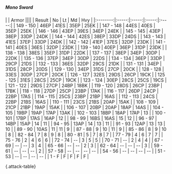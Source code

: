 ##### Mono Sword

|      |   Armor   ||||
|   Result   |   No   |   Lt   |   Md   |   Hvy   |
|:--------:|:-----:|:-----:|:-----:|:-----:|
| 149 - 150 | 46EP | 41ES | 35EP | 25EK |
| 147 - 148 | 44ES | 40ES | 35EP | 25EK |
| 146 - 146 | 43EP | 39ES | 34EP | 24EK |
| 145 - 145 | 43EP | 38EP | 33DP | 24DK |
| 144 - 144 | 42ES | 38EP | 33DP | 24DS |
| 143 - 143 | 41ES | 37EP | 33DP | 24DK |
| 142 - 142 | 41EP | 37ES | 32DP | 23DK |
| 141 - 141 | 40ES | 36ES | 32DP | 23DK |
| 139 - 140 | 40EP | 36EP | 31DP | 23DK |
| 138 - 138 | 38ES | 35EP | 31DP | 22DK |
| 137 - 137 | 38EP | 34EP | 30DP | 22DK |
| 135 - 136 | 37EP | 34EP | 30DP | 22DS |
| 134 - 134 | 36EP | 33DP | 29CP | 21DS |
| 132 - 133 | 36ES | 32DP | 29CS | 21DK |
| 131 - 131 | 34EP | 31DS | 28CP | 20DS |
| 129 - 130 | 34EP | 31DS | 27CP | 20CK |
| 128 - 128 | 33ES | 30DP | 27CP | 20CK |
| 126 - 127 | 32ES | 29DS | 26CP | 19CK |
| 125 - 125 | 31ES | 28CS | 25CP | 19CK |
| 123 - 124 | 30EP | 28CS | 25CS | 19CS |
| 121 - 122 | 29DS | 27CP | 24BP | 18BK |
| 119 - 120 | 28DS | 26CP | 23BP | 17BK |
| 118 - 118 | 27DP | 25CP | 23BP | 17AK |
| 116 - 117 | 26DP | 24CP | 22BP | 17AS |
| 114 - 115 | 25CS | 23BP | 21BP | 16AS |
| 112 - 113 | 24CS | 22BP | 21BS | 16AS |
| 110 - 111 | 23CS | 21BS | 20AP | 15AK |
| 108 - 109 | 21CP | 21BP | 19AP | 15AK |
| 106 - 107 | 20BP | 20AP | 18AP | 14AS |
| 104 - 105 | 19BP | 19AP | 17AP | 13AK |
| 102 - 103 | 18BP | 18AP | 17AP | 13 |
| 100 - 101 | 17BP | 17AS | 16AP | 12 |
| 98 - 99 | 16BS | 16AS | 15 | 12 |
| 96 - 97 | 14BP | 15AP | 14 | 11 |
| 94 - 95 | 13AP | 14 | 13 | 11 |
| 91 - 93 | 12AP | 13 | 13 | 10 |
| 89 - 90 | 10AS | 11 | 11 | 9 |
| 87 - 88 | 9 | 10 | 11 | 9 |
| 85 - 86 | 8 | 9 | 10 | 8 |
| 82 - 84 | 7 | 8 | 9 | 8 |
| 80 - 81 | 5 | 7 | 8 | 7 |
| 77 - 79 | 4 | 6 | 7 | 7 |
| 75 - 76 | 2 | 4 | 6 | 6 |
| 72 - 74 | --  | 3 | 5 | 5 |
| 70 - 71 | --  | 2 | 4 | 4 |
| 67 - 69 | --  | --  | 3 | 4 |
| 65 - 66 | --  | --  | 2 | 3 |
| 62 - 64 | --  | --  | --  | 3 |
| 59 - 61 | --  | --  | --  | 2 |
| 57 - 58 | --  | --  | --  | --  |
| 54 - 56 | --  | --  | --  | --  |
| 51 - 53 | --  | --  | --  | --  |
| 1 - F | F | F | F | F |

{.attack-table}
